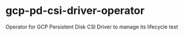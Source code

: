 # gcp-pd-csi-driver-operator
Operator for GCP Persistent Disk CSI Driver to manage its lifecycle
test
